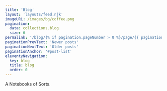 ```yaml
---
title: 'Blog'
layout: 'layouts/feed.njk'
imageURL: /images/bg/coffee.png
pagination: 
  data: collections.blog
  size: 6
permalink: '/blog/{% if pagination.pageNumber > 0 %}/page/{{ pagination.pageNumber }}{% endif %}/index.html'
paginationPrevText: 'Newer posts'
paginationNextText: 'Older posts'
paginationAnchor: '#post-list'
eleventyNavigation:
  key: blog
  title: blog
  order: 0
---
```

A Notebooks of Sorts.
